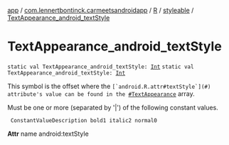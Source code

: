 [app](../../../index.md) / [com.lennertbontinck.carmeetsandroidapp](../../index.md) / [R](../index.md) / [styleable](index.md) / [TextAppearance_android_textStyle](./-text-appearance_android_text-style.md)

# TextAppearance_android_textStyle

`static val TextAppearance_android_textStyle: `[`Int`](https://kotlinlang.org/api/latest/jvm/stdlib/kotlin/-int/index.html)
`static val TextAppearance_android_textStyle: `[`Int`](https://kotlinlang.org/api/latest/jvm/stdlib/kotlin/-int/index.html)

This symbol is the offset where the ``[`android.R.attr#textStyle`](#) attribute's value can be found in the ``[`#TextAppearance`](-text-appearance.md) array.

Must be one or more (separated by '|') of the following constant values.

     ConstantValueDescription bold1 italic2 normal0

**Attr**
name android:textStyle

